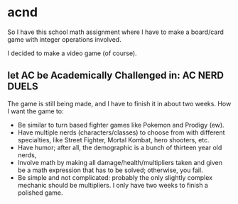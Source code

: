 # acnd

So I have this school math assignment where I have to make a board/card game with integer operations involved.

I decided to make a video game (of course).

## let AC be Academically Challenged in: AC NERD DUELS

The game is still being made, and I have to finish it in about two weeks. How I want the game to:
* Be similar to turn based fighter games like Pokemon and Prodigy (ew).
* Have multiple nerds (characters/classes) to choose from with different specialties, like Street Fighter, Mortal Kombat, hero shooters, etc.
* Have humor; after all, the demographic is a bunch of thirteen year old nerds,
* Involve math by making all damage/health/multipliers taken and given be a math expression that has to be solved; otherwise, you fail.
* Be simple and not complicated: probably the only slightly complex mechanic should be multipliers. I only have two weeks to finish a polished game.
